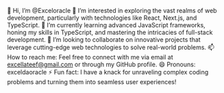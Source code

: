 👋 Hi, I’m @Exceloracle
👀 I’m interested in exploring the vast realms of web development, particularly with technologies like React, Next.js, and TypeScript.
🌱 I’m currently learning advanced JavaScript frameworks, honing my skills in TypeScript, and mastering the intricacies of full-stack development.
💞️ I’m looking to collaborate on innovative projects that leverage cutting-edge web technologies to solve real-world problems.
📫 How to reach me: Feel free to connect with me via email at excellateef@gmail.com or through my GitHub profile.
😄 Pronouns: exceldaoracle
⚡ Fun fact: I have a knack for unraveling complex coding problems and turning them into seamless user experiences!
